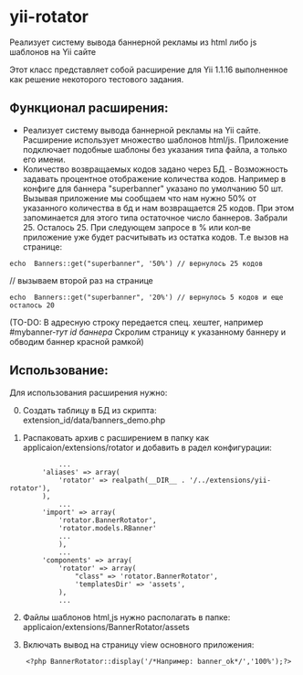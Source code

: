 # yii-rotator
Реализует систему вывода баннерной рекламы из html либо js шаблонов на Yii сайте

Этот класс представляет собой расширение для  Yii 1.1.16 выполненное как решение 
некоторого тестового задания.

Функционал расширения:
----------------------
- Реализует систему вывода баннерной рекламы на Yii сайте. 
Расширение использует множество шаблонов html/js.
Приложение подключает подобные шаблоны без указания типа файла, а 
только его имени.
- Количество возвращаемых кодов задано через БД.
‐ Возможность задавать процентное отображение количества кодов. Например в конфиге 
для баннера "superbanner" указано по умолчанию 50 шт. Вызывая приложение мы сообщаем что 
нам нужно 50% от указанного количества в бд и нам возвращается 25 кодов. При этом 
запоминается для этого типа остаточное число баннеров. Забрали 25. Осталось 25. При 
следующем запросе в % или кол‐ве приложение уже будет расчитывать из остатка кодов. Т.е 
вызов на странице:
```
echo  Banners::get("superbanner", '50%') // вернулось 25 кодов
```
// вызываем второй раз на странице
```
echo  Banners::get("superbanner", '20%') // вернулось 5 кодов и еще осталось 20
```

(TO-DO: В адресную строку передается спец. хештег, например #mybanner‐*тут id баннера* 
Скролим страницу к указанному баннеру и обводим баннер красной рамкой)

Использование:
--------------
Для использования расширения нужно:

0) Создать таблицу в БД из скрипта: extension_id/data/banners_demo.php

1) Распаковать архив с расширением в папку как applicaion/extensions/rotator и 
    добавить в радел конфигурации:
```
            ...
        'aliases' => array(
            'rotator' => realpath(__DIR__ . '/../extensions/yii-rotator'),
        ),
            ...
        'import' => array(        
            'rotator.BannerRotator',
            'rotator.models.RBanner'
            ...
            ),
            ...
        'components' => array(
            'rotator' => array(
                "class" => 'rotator.BannerRotator',
                'templatesDir' => 'assets',
            ),
            ...
```

2) Файлы шаблонов html,js нужно располагать в папке: 
    applicaion/extensions/BannerRotator/assets

3) Включать вывод на страницу view основного приложения:
```   
    <?php BannerRotator::display('/*Например: banner_ok*/','100%');?>
```



